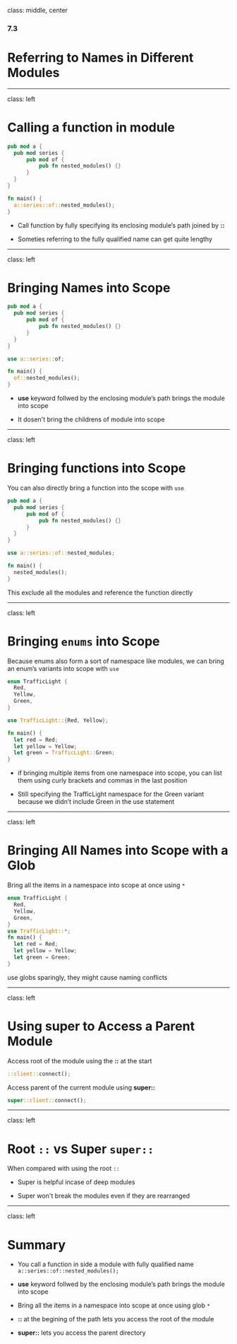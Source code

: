 class: middle, center

### 7.3

# Referring to Names in Different Modules

---

class: left

# Calling a function in module

```rust
pub mod a {
  pub mod series {
      pub mod of {
          pub fn nested_modules() {}
      }
  }
}

fn main() {
  a::series::of::nested_modules();
}
```

* Call function by fully specifying its enclosing module’s path joined by **::**

* Someties referring to the fully qualified name can get quite lengthy

---

class: left

# Bringing Names into Scope

```rust
pub mod a {
  pub mod series {
      pub mod of {
          pub fn nested_modules() {}
      }
  }
}

use a::series::of;

fn main() {
  of::nested_modules();
}
```

* **use** keyword follwed by the enclosing module’s path brings the module into
  scope

* It dosen't bring the childrens of module into scope

---

class: left

# Bringing functions into Scope

You can also directly bring a function into the scope with `use`

```rust
pub mod a {
  pub mod series {
      pub mod of {
          pub fn nested_modules() {}
      }
  }
}

use a::series::of::nested_modules;

fn main() {
  nested_modules();
}
```

This exclude all the modules and reference the function directly

---

class: left

# Bringing `enums` into Scope

Because enums also form a sort of namespace like modules, we can bring an enum’s
variants into scope with `use`

```rust
enum TrafficLight {
  Red,
  Yellow,
  Green,
}

use TrafficLight::{Red, Yellow};

fn main() {
  let red = Red;
  let yellow = Yellow;
  let green = TrafficLight::Green;
}
```

* if bringing multiple items from one namespace into scope, you can list them
  using curly brackets and commas in the last position

* Still specifying the TrafficLight namespace for the Green variant because we
  didn’t include Green in the use statement

---

class: left

# Bringing All Names into Scope with a Glob

Bring all the items in a namespace into scope at once using `*`

```rust
enum TrafficLight {
  Red,
  Yellow,
  Green,
}
use TrafficLight::*;
fn main() {
  let red = Red;
  let yellow = Yellow;
  let green = Green;
}
```

use globs sparingly, they might cause naming conflicts

---

class: left

# Using super to Access a Parent Module

Access root of the module using the **::** at the start

```rust
::client::connect();
```

Access parent of the current module using **super::**

```rust
super::client::connect();
```

---

class: left

# Root `::` vs Super `super::`

When compared with using the root `::`

* Super is helpful incase of deep modules

* Super won't break the modules even if they are rearranged

---

class: left

# Summary

* You call a function in side a module with fully qualified name
  `a::series::of::nested_modules();`

* **use** keyword follwed by the enclosing module’s path brings the module into
  scope

* Bring all the items in a namespace into scope at once using glob `*`

* **::** at the begining of the path lets you access the root of the module

* **super::** lets you access the parent directory
